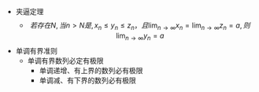 - 夹逼定理
  - $$若存在N,当 n>N是,x_n\le y_n \le z_n，且 \lim_{n\rightarrow\infty}x_n = \lim_{n\rightarrow\infty}z_n = a,则\lim_{n\rightarrow\infty}y_n = a$$
- 单调有界准则
  - 单调有界数列必定有极限
    - 单调递增、有上界的数列必有极限
    - 单调减、有下界的数列必有极限